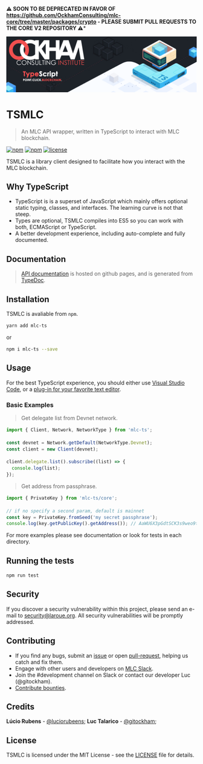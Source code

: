 **:warning: SOON TO BE DEPRECATED IN FAVOR OF https://github.com/OckhamConsulting/mlc-core/tree/master/packages/crypto - PLEASE SUBMIT PULL REQUESTS TO THE CORE V2 REPOSITORY :warning:***

![TSMLC Logo](./banner.png)

# TSMLC

> An MLC API wrapper, written in TypeScript to interact with MLC blockchain.

[![npm](https://img.shields.io/npm/dt/mlc-ts.svg)]()
[![npm](https://img.shields.io/npm/v/mlc-ts.svg)]()
[![license](https://img.shields.io/github/license/ockhamconsulting/mlc-ts.svg)]()

TSMLC is a library client designed to facilitate how you interact with the MLC blockchain.

## Why TypeScript

  * TypeScript is is a superset of JavaScript which mainly offers optional static typing, classes, and interfaces. The learning curve is not that steep.
  * Types are optional, TSMLC compiles into ES5 so you can work with both, ECMAScript or TypeScript.
  * A better development experience, including auto-complete and fully documented.

## Documentation

> [API documentation](https://ockhamconsulting.github.io/mlc-ts/) is hosted on github pages, and is generated from [TypeDoc](https://github.com/TypeStrong/typedoc).

## Installation

TSMLC is avaliable from `npm`.

```bash
yarn add mlc-ts
```

or

```bash
npm i mlc-ts --save
```

## Usage

For the best TypeScript experience, you should either use [Visual Studio Code](http://code.visualstudio.com/), or a [plug-in for your favorite text editor](https://github.com/Microsoft/TypeScript/wiki/TypeScript-Editor-Support).

### Basic Examples

> Get delegate list from Devnet network.

```js
import { Client, Network, NetworkType } from 'mlc-ts';

const devnet = Network.getDefault(NetworkType.Devnet);
const client = new Client(devnet);

client.delegate.list().subscribe((list) => {
  console.log(list);
});
```

> Get address from passphrase.

```js
import { PrivateKey } from 'mlc-ts/core';

// if no specify a second param, default is mainnet
const key = PrivateKey.fromSeed('my secret passphrase');
console.log(key.getPublicKey().getAddress()); // AaWU6X3pGdtSCK3s9weo9tjth64F3hixgT
```

For more examples please see documentation or look for tests in each directory.

## Running the tests

```bash
npm run test
```

## Security

If you discover a security vulnerability within this project, please send an e-mail to security@laroue.org. All security vulnerabilities will be promptly addressed.

## Contributing

  * If you find any bugs, submit an [issue](../../issues) or open [pull-request](../../pulls), helping us catch and fix them.
  * Engage with other users and developers on [MLC Slack](https://laroue.org/slack/).
  * Join the #development channel on Slack or contact our developer Luc (@gitockham).
  * [Contribute bounties](./CONTRIBUTING.md).

## Credits

**Lúcio Rubens** - [@luciorubeens](https://github.com/luciorubeens);
**Luc Talarico** - [@gitockham](https://github.com/gitockham);

## License

TSMLC is licensed under the MIT License - see the [LICENSE](./LICENSE) file for details.
